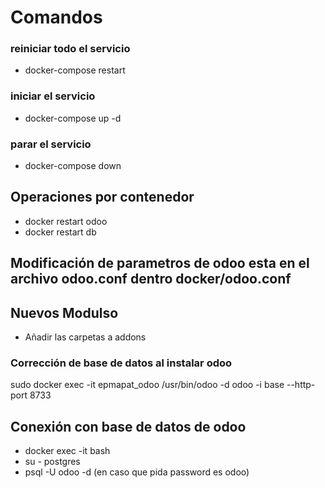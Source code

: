 
# Comandos
### reiniciar todo el servicio
- docker-compose restart
### iniciar el servicio
- docker-compose up -d
### parar el servicio
- docker-compose down

## Operaciones por contenedor
- docker restart odoo
- docker restart db

## Modificación de parametros de odoo esta en el archivo odoo.conf dentro docker/odoo.conf

## Nuevos Modulso
- Añadir las carpetas a addons

### Corrección de base de datos al instalar odoo
sudo docker exec -it epmapat_odoo /usr/bin/odoo -d odoo -i base --http-port 8733



## Conexión con base de datos de odoo
- docker exec -it <nombreContenedorBD> bash
- su - postgres
- psql -U odoo -d <nombreBaseDatos>
(en caso que pida password es odoo)









